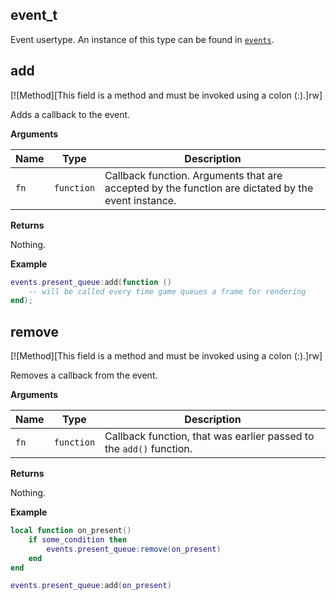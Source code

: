 ## event_t

Event usertype. An instance of this type can be found in [`events`](https://lua.fatality.win/events.html "There are a number of events that Fatality provides to use in the API - from various hooks, to in-game events. Each event entry is an object of event_t. This table documents events to be used by your scripts.").

## add

[![Method][This field is a method and must be invoked using a colon (:).]rw]

Adds a callback to the event.

**Arguments**

| Name | Type | Description |
| ---- | ---- | ----------- |
| `fn` | `function` | Callback function. Arguments that are accepted by the function are dictated by the event instance. |

**Returns**

Nothing.

**Example**

```lua
events.present_queue:add(function ()
    -- will be called every time game queues a frame for rendering
end);
```

## remove

[![Method][This field is a method and must be invoked using a colon (:).]rw]

Removes a callback from the event.

**Arguments**

| Name | Type | Description |
| ---- | ---- | ----------- |
| `fn` | `function` | Callback function, that was earlier passed to the `add()` function. |

**Returns**

Nothing.

**Example**

```lua
local function on_present()
    if some_condition then
        events.present_queue:remove(on_present)
    end
end

events.present_queue:add(on_present)
```
